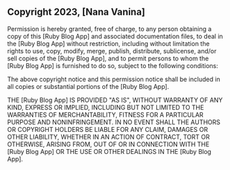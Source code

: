 ## Copyright 2023, [Nana Vanina]

Permission is hereby granted, free of charge, to any person obtaining a copy of this [Ruby Blog App] and associated documentation files, to deal in the [Ruby Blog App] without restriction, including without limitation the rights to use, copy, modify, merge, publish, distribute, sublicense, and/or sell copies of the [Ruby Blog App], and to permit persons to whom the [Ruby Blog App] is furnished to do so, subject to the following conditions:

The above copyright notice and this permission notice shall be included in all copies or substantial portions of the [Ruby Blog App].

THE [Ruby Blog App] IS PROVIDED "AS IS", WITHOUT WARRANTY OF ANY KIND, EXPRESS OR IMPLIED, INCLUDING BUT NOT LIMITED TO THE WARRANTIES OF MERCHANTABILITY, FITNESS FOR A PARTICULAR PURPOSE AND NONINFRINGEMENT. IN NO EVENT SHALL THE AUTHORS OR COPYRIGHT HOLDERS BE LIABLE FOR ANY CLAIM, DAMAGES OR OTHER LIABILITY, WHETHER IN AN ACTION OF CONTRACT, TORT OR OTHERWISE, ARISING FROM, OUT OF OR IN CONNECTION WITH THE [Ruby Blog App] OR THE USE OR OTHER DEALINGS IN THE [Ruby Blog App].
